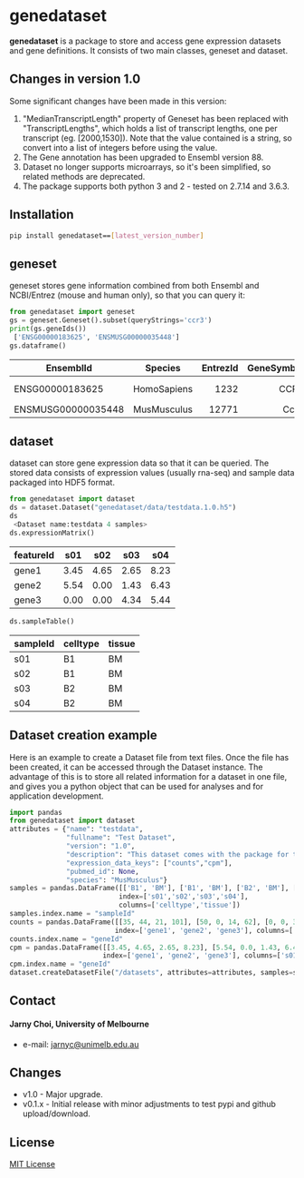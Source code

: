 genedataset
======
**genedataset** is a package to store and access gene expression datasets and gene definitions. It consists of two main classes, geneset and dataset.

## Changes in version 1.0
Some significant changes have been made in this version:
1. "MedianTranscriptLength" property of Geneset has been replaced with "TranscriptLengths", which holds a list of transcript lengths, one per transcript (eg. [2000,1530]). Note that the value contained is a string, so convert into a list of integers before using the value.
2. The Gene annotation has been upgraded to Ensembl version 88.
3. Dataset no longer supports microarrays, so it's been simplified, so related methods are deprecated.
4. The package supports both python 3 and 2 - tested on 2.7.14 and 3.6.3.

## Installation
```bash
pip install genedataset==[latest_version_number]
```

## geneset
geneset stores gene information combined from both Ensembl and NCBI/Entrez (mouse and human only), so that you can query it:
```python
from genedataset import geneset
gs = geneset.Geneset().subset(queryStrings='ccr3')
print(gs.geneIds())
 ['ENSG00000183625', 'ENSMUSG00000035448']
gs.dataframe()
```
 | EnsemblId          | Species     | EntrezId | GeneSymbol | Synonyms                     | Description                      | TranscriptLengths                             | Orthologue              |
 |--------------------|:-----------:|---------:|-----------:|-----------------------------:|---------------------------------:|----------------------------------------------:|------------------------:|
 | ENSG00000183625    | HomoSapiens | 1232     | CCR3       | CC-CKR-3|CD193|CKR3|CMKBR3   | C-C motif chemokine receptor 3   | [2000, 1581, 400, 436, 212, 1284, 1201, 1786] | ENSMUSG00000035448:Ccr3 |
 | ENSMUSG00000035448 | MusMusculus | 12771    | Ccr3       | CC-CKR3|CKR3|Cmkbr1l2|Cmkbr3 | chemokine (C-C motif) receptor 3 | [3272]                                        | ENSG00000183625:CCR3    |


## dataset
dataset can store gene expression data so that it can be queried. The stored data consists of expression values (usually rna-seq) and sample data packaged into HDF5 format.
```python
from genedataset import dataset
ds = dataset.Dataset("genedataset/data/testdata.1.0.h5")
ds
 <Dataset name:testdata 4 samples>
ds.expressionMatrix()
```
 | featureId | s01  | s02  | s03  | s04  |
 |---------|------|------|------|------|
 | gene1  | 3.45 | 4.65 | 2.65 | 8.23 |
 | gene2  | 5.54 | 0.00 | 1.43 | 6.43 |
 | gene3  | 0.00 | 0.00 | 4.34 | 5.44 |
 ```python
ds.sampleTable()
```
 | sampleId | celltype | tissue |
 |----------|----------|--------|
 | s01      | B1       | BM     |
 | s02      | B1       | BM     |
 | s03      | B2       | BM     |
 | s04      | B2       | BM     |

## Dataset creation example
Here is an example to create a Dataset file from text files. Once the file has been created, it can be accessed through the Dataset instance. The advantage of this is to store all related information for a dataset in one file, and gives you a python object that can be used for analyses and for application development.
```python
import pandas
from genedataset import dataset
attributes = {"name": "testdata",
              "fullname": "Test Dataset",
              "version": "1.0",
              "description": "This dataset comes with the package for testing purposes.",
              "expression_data_keys": ["counts","cpm"],
              "pubmed_id": None,
              "species": "MusMusculus"}
samples = pandas.DataFrame([['B1', 'BM'], ['B1', 'BM'], ['B2', 'BM'], ['B2', 'BM']],
                           index=['s01','s02','s03','s04'],
                           columns=['celltype','tissue'])
samples.index.name = "sampleId"
counts = pandas.DataFrame([[35, 44, 21, 101], [50, 0, 14, 62], [0, 0, 39, 73]],
                          index=['gene1', 'gene2', 'gene3'], columns=['s01', 's02', 's03', 's04'])
counts.index.name = "geneId"
cpm = pandas.DataFrame([[3.45, 4.65, 2.65, 8.23], [5.54, 0.0, 1.43, 6.43], [0.0, 0.0, 4.34, 5.44]],
                       index=['gene1', 'gene2', 'gene3'], columns=['s01', 's02', 's03', 's04'])
cpm.index.name = "geneId"
dataset.createDatasetFile("/datasets", attributes=attributes, samples=samples, expressions=[counts,cpm])

```

## Contact
#### Jarny Choi, University of Melbourne
* e-mail: jarnyc@unimelb.edu.au

## Changes 
* v1.0 - Major upgrade.
* v0.1.x - Initial release with minor adjustments to test pypi and github upload/download.

## License
[MIT License](LICENSE.txt)

